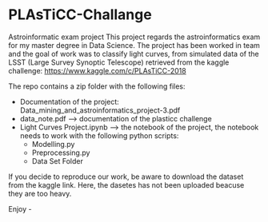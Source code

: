 # PLAsTiCC-Challange
Astroinformatic exam project
This project regards the astroinformatics exam for my master degree in Data Science. The project has been worked in team and the goal of work was to classify light curves, from simulated data of the LSST (Large Survey Synoptic Telescope) retrieved from the kaggle challenge: https://www.kaggle.com/c/PLAsTiCC-2018

The repo contains a zip folder with the following files: 
- Documentation of the project: Data_mining_and_astroinformatics_project-3.pdf
- data_note.pdf --> documentation of the plasticc challenge 
- Light Curves Project.ipynb --> the notebook of the project, the notebook needs to work with the following python scripts: 
    - Modelling.py
    - Preprocessing.py
    - Data Set Folder 


If you decide to reproduce our work, be aware to download the dataset from the kaggle link. Here, the dasetes has not been uploaded beacuse they are too heavy.


Enjoy -
